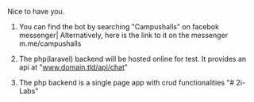 Nice to have you.

1. You can find the bot by searching "Campushalls" on facebok messenger| Alternatively, here is the link to it on the messenger m.me/campushalls

2. The php(laravel) backend will be hosted online for test. It provides an api at "www.domain.tld/api/chat"

3. The php backend is a single page app with crud functionalities
"# 2i-Labs" 

